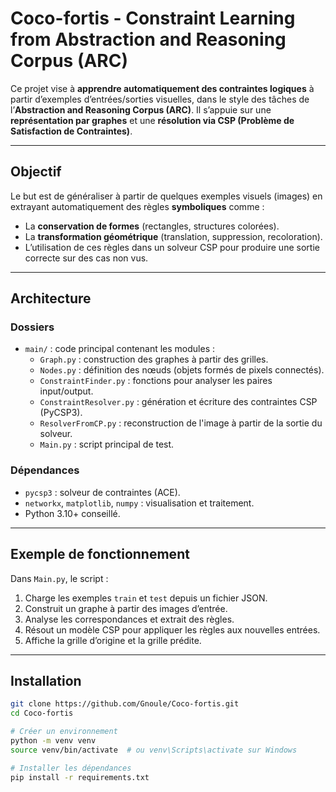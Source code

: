# Coco-fortis - Constraint Learning from Abstraction and Reasoning Corpus (ARC)

Ce projet vise à **apprendre automatiquement des contraintes logiques** à partir d’exemples d’entrées/sorties visuelles, dans le style des tâches de l’**Abstraction and Reasoning Corpus (ARC)**. Il s’appuie sur une **représentation par graphes** et une **résolution via CSP (Problème de Satisfaction de Contraintes)**.

---

## Objectif

Le but est de généraliser à partir de quelques exemples visuels (images) en extrayant automatiquement des règles **symboliques** comme :
- La **conservation de formes** (rectangles, structures colorées).
- La **transformation géométrique** (translation, suppression, recoloration).
- L’utilisation de ces règles dans un solveur CSP pour produire une sortie correcte sur des cas non vus.

---

## Architecture

### Dossiers
- `main/` : code principal contenant les modules :
  - `Graph.py` : construction des graphes à partir des grilles.
  - `Nodes.py` : définition des nœuds (objets formés de pixels connectés).
  - `ConstraintFinder.py` : fonctions pour analyser les paires input/output.
  - `ConstraintResolver.py` : génération et écriture des contraintes CSP (PyCSP3).
  - `ResolverFromCP.py` : reconstruction de l'image à partir de la sortie du solveur.
  - `Main.py` : script principal de test.

### Dépendances
- `pycsp3` : solveur de contraintes (ACE).
- `networkx`, `matplotlib`, `numpy` : visualisation et traitement.
- Python 3.10+ conseillé.

---

## Exemple de fonctionnement

Dans `Main.py`, le script :
1. Charge les exemples `train` et `test` depuis un fichier JSON.
2. Construit un graphe à partir des images d’entrée.
3. Analyse les correspondances et extrait des règles.
4. Résout un modèle CSP pour appliquer les règles aux nouvelles entrées.
5. Affiche la grille d’origine et la grille prédite.

---

## Installation

```bash
git clone https://github.com/Gnoule/Coco-fortis.git
cd Coco-fortis

# Créer un environnement
python -m venv venv
source venv/bin/activate  # ou venv\Scripts\activate sur Windows

# Installer les dépendances
pip install -r requirements.txt
